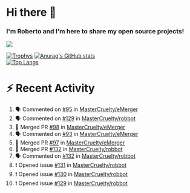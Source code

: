 # Hi there 👋
### I'm Roberto and I'm here to share my open source projects!

<img src="https://komarev.com/ghpvc/?username=mastercruelty&label=Profile views&color=0e75b6"><br>

[![Trophys](https://github-profile-trophy.vercel.app/?username=mastercruelty)](https://github.com/ryo-ma/github-profile-trophy)
[![Anurag's GitHub stats](https://github-readme-stats.vercel.app/api?username=mastercruelty&show_icons=true&theme=tokyonight)](https://github.com/anuraghazra/github-readme-stats)<br>
[![Top Langs](https://github-readme-stats.vercel.app/api/top-langs/?username=mastercruelty&langs_count=10&hide=jupyter%20notebook&exclude_repo=Alarm-project&langs_count=6&layout=compact&theme=tokyonight)](https://github.com/anuraghazra/github-readme-stats)

# :zap: Recent Activity
<!--START_SECTION:activity-->
1. 🗣 Commented on [#95](https://github.com/MasterCruelty/eMerger/issues/95) in [MasterCruelty/eMerger](https://github.com/MasterCruelty/eMerger)
2. 🗣 Commented on [#129](https://github.com/MasterCruelty/robbot/issues/129) in [MasterCruelty/robbot](https://github.com/MasterCruelty/robbot)
3. 🎉 Merged PR [#98](https://github.com/MasterCruelty/eMerger/pull/98) in [MasterCruelty/eMerger](https://github.com/MasterCruelty/eMerger)
4. 🗣 Commented on [#93](https://github.com/MasterCruelty/eMerger/issues/93) in [MasterCruelty/eMerger](https://github.com/MasterCruelty/eMerger)
5. 🎉 Merged PR [#97](https://github.com/MasterCruelty/eMerger/pull/97) in [MasterCruelty/eMerger](https://github.com/MasterCruelty/eMerger)
6. 🎉 Merged PR [#132](https://github.com/MasterCruelty/robbot/pull/132) in [MasterCruelty/robbot](https://github.com/MasterCruelty/robbot)
7. 🗣 Commented on [#132](https://github.com/MasterCruelty/robbot/issues/132) in [MasterCruelty/robbot](https://github.com/MasterCruelty/robbot)
8. ❗️ Opened issue [#131](https://github.com/MasterCruelty/robbot/issues/131) in [MasterCruelty/robbot](https://github.com/MasterCruelty/robbot)
9. ❗️ Opened issue [#130](https://github.com/MasterCruelty/robbot/issues/130) in [MasterCruelty/robbot](https://github.com/MasterCruelty/robbot)
10. ❗️ Opened issue [#129](https://github.com/MasterCruelty/robbot/issues/129) in [MasterCruelty/robbot](https://github.com/MasterCruelty/robbot)
<!--END_SECTION:activity-->
